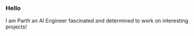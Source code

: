 ### Hello
I am Parth an AI Engineer fascinated and determined to work on interesting projects!
<!--
**ParthRudra/ParthRudra** is a ✨ _special_ ✨ repository because its `README.md` (this file) appears on your GitHub profile.

